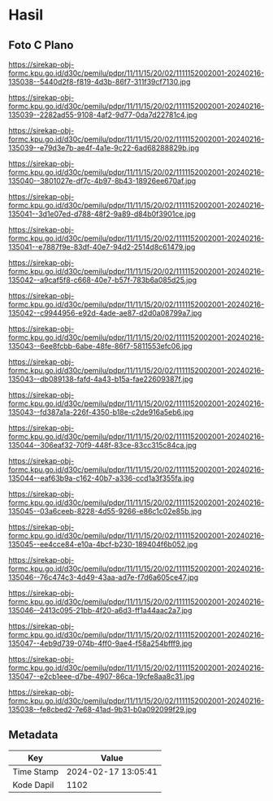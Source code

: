 # Hasil

## Foto C Plano

https://sirekap-obj-formc.kpu.go.id/d30c/pemilu/pdpr/11/11/15/20/02/1111152002001-20240216-135038--5440d2f8-f819-4d3b-86f7-311f39cf7130.jpg

https://sirekap-obj-formc.kpu.go.id/d30c/pemilu/pdpr/11/11/15/20/02/1111152002001-20240216-135039--2282ad55-9108-4af2-9d77-0da7d22781c4.jpg

https://sirekap-obj-formc.kpu.go.id/d30c/pemilu/pdpr/11/11/15/20/02/1111152002001-20240216-135039--e79d3e7b-ae4f-4a1e-9c22-6ad68288829b.jpg

https://sirekap-obj-formc.kpu.go.id/d30c/pemilu/pdpr/11/11/15/20/02/1111152002001-20240216-135040--3801027e-df7c-4b97-8b43-18926ee670af.jpg

https://sirekap-obj-formc.kpu.go.id/d30c/pemilu/pdpr/11/11/15/20/02/1111152002001-20240216-135041--3d1e07ed-d788-48f2-9a89-d84b0f3901ce.jpg

https://sirekap-obj-formc.kpu.go.id/d30c/pemilu/pdpr/11/11/15/20/02/1111152002001-20240216-135041--e7887f9e-83df-40e7-94d2-2514d8c61479.jpg

https://sirekap-obj-formc.kpu.go.id/d30c/pemilu/pdpr/11/11/15/20/02/1111152002001-20240216-135042--a9caf5f8-c668-40e7-b57f-783b6a085d25.jpg

https://sirekap-obj-formc.kpu.go.id/d30c/pemilu/pdpr/11/11/15/20/02/1111152002001-20240216-135042--c9944956-e92d-4ade-ae87-d2d0a08799a7.jpg

https://sirekap-obj-formc.kpu.go.id/d30c/pemilu/pdpr/11/11/15/20/02/1111152002001-20240216-135043--6ee8fcbb-6abe-48fe-86f7-5811553efc06.jpg

https://sirekap-obj-formc.kpu.go.id/d30c/pemilu/pdpr/11/11/15/20/02/1111152002001-20240216-135043--db089138-fafd-4a43-b15a-fae22609387f.jpg

https://sirekap-obj-formc.kpu.go.id/d30c/pemilu/pdpr/11/11/15/20/02/1111152002001-20240216-135043--fd387a1a-226f-4350-b18e-c2de916a5eb6.jpg

https://sirekap-obj-formc.kpu.go.id/d30c/pemilu/pdpr/11/11/15/20/02/1111152002001-20240216-135044--306eaf32-70f9-448f-83ce-83cc315c84ca.jpg

https://sirekap-obj-formc.kpu.go.id/d30c/pemilu/pdpr/11/11/15/20/02/1111152002001-20240216-135044--eaf63b9a-c162-40b7-a336-ccd1a3f355fa.jpg

https://sirekap-obj-formc.kpu.go.id/d30c/pemilu/pdpr/11/11/15/20/02/1111152002001-20240216-135045--03a6ceeb-8228-4d55-9266-e86c1c02e85b.jpg

https://sirekap-obj-formc.kpu.go.id/d30c/pemilu/pdpr/11/11/15/20/02/1111152002001-20240216-135045--ee4cce84-e10a-4bcf-b230-189404f6b052.jpg

https://sirekap-obj-formc.kpu.go.id/d30c/pemilu/pdpr/11/11/15/20/02/1111152002001-20240216-135046--76c474c3-4d49-43aa-ad7e-f7d6a605ce47.jpg

https://sirekap-obj-formc.kpu.go.id/d30c/pemilu/pdpr/11/11/15/20/02/1111152002001-20240216-135046--2413c095-21bb-4f20-a6d3-ff1a44aac2a7.jpg

https://sirekap-obj-formc.kpu.go.id/d30c/pemilu/pdpr/11/11/15/20/02/1111152002001-20240216-135047--4eb9d739-074b-4ff0-9ae4-f58a254bfff9.jpg

https://sirekap-obj-formc.kpu.go.id/d30c/pemilu/pdpr/11/11/15/20/02/1111152002001-20240216-135047--e2cb1eee-d7be-4907-86ca-19cfe8aa8c31.jpg

https://sirekap-obj-formc.kpu.go.id/d30c/pemilu/pdpr/11/11/15/20/02/1111152002001-20240216-135038--fe8cbed2-7e68-41ad-9b31-b0a092099f29.jpg


## Metadata

| Key        | Value               |
| ---------- | ------------------- |
| Time Stamp | 2024-02-17 13:05:41 |
| Kode Dapil | 1102                |



